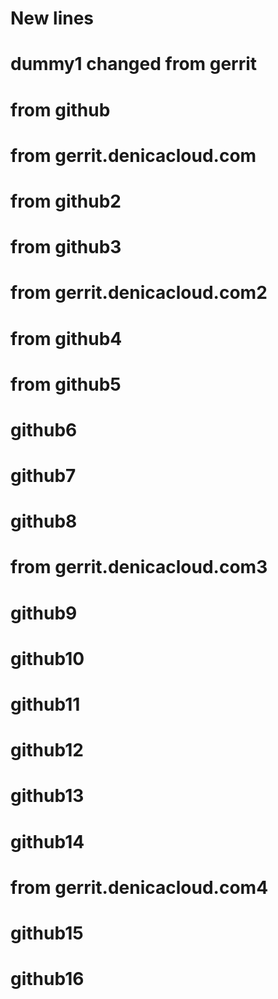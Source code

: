 # New lines
# dummy1 changed from gerrit
# from github
# from gerrit.denicacloud.com
# from github2
# from github3

# from gerrit.denicacloud.com2
# from github4
# from github5
# github6
# github7
# github8
# from gerrit.denicacloud.com3
# github9
# github10
# github11
# github12
# github13
# github14
# from gerrit.denicacloud.com4
# github15
# github16
